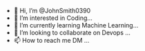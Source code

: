 - 👋 Hi, I’m @JohnSmith0390
- 👀 I’m interested in Coding...
- 🌱 I’m currently learning Machine Learning...
- 💞️ I’m looking to collaborate on Devops ...
- 📫 How to reach me DM  ...

<!---
JohnSmith0390/JohnSmith0390 is a ✨ special ✨ repository because its `README.md` (this file) appears on your GitHub profile.
You can click the Preview link to take a look at your changes.
--->
